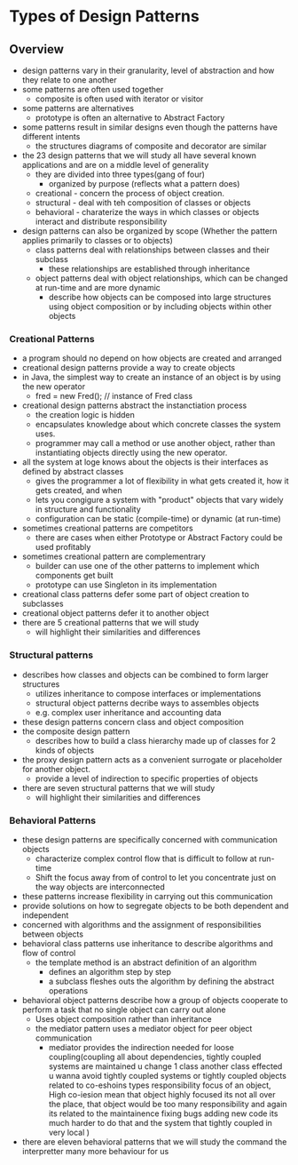 # Types of Design Patterns

## Overview

* design patterns vary in their granularity, level of abstraction and how they relate to one another
* some patterns are often used together
    * composite is often used with iterator or visitor
* some patterns are alternatives
    * prototype is often an alternative to Abstract Factory
* some patterns result in similar designs even though the patterns have different intents
    * the structures diagrams of composite and decorator are similar
* the 23 design patterns that we will study all have several known applications and are on a middle level of generality
    * they are divided into three types(gang of four)
        * organized by purpose (reflects what a pattern does)
    * creational - concern the process of object creation.
    * structural - deal with teh composition of classes or objects
    * behavioral - charaterize the ways in which classes or objects interact and distribute responsibility
* design patterns can also be organized by scope (Whether the pattern applies primarily to classes or to objects)
    * class patterns deal with relationships between classes and their subclass
        * these relationships are established through inheritance
    * object patterns deal with object relationships, which can be changed at run-time and are more dynamic
        * describe how objects can be composed into large structures using object composition or by including objects within other objects

### Creational Patterns

* a program should no depend on how objects are created and arranged
* creational design patterns provide a way to create objects
* in Java, the simplest way to create an instance of an object is by using the new operator
    * fred = new Fred(); // instance of Fred class
* creational design patterns abstract the instanctiation process
    * the creation logic is hidden
    * encapsulates knowledge about which concrete classes the system uses.
    * programmer may call a method or use another object, rather than instantiating objects directly using the new operator.
* all the system at loge knows about the objects is their interfaces as defined by abstract classes
    * gives the programmer a lot of flexibility in what gets created it, how it gets created, and when
    * lets you congigure a system with "product" objects that vary widely in structure and functionality
    * configuration can be static (compile-time) or dynamic (at run-time)
* sometimes creational patterns are competitors
    * there are cases when either Prototype or Abstract Factory could be used profitably
* sometimes creational pattern are complementrary
    * builder can use one of the other patterns to implement which components get built
    * prototype can use Singleton in its implementation
* creational class patterns defer some part of object creation to subclasses
* creational object patterns defer it to another object
* there are 5 creational patterns that we will study
    * will highlight their similarities and differences

### Structural patterns

* describes how classes and objects can be combined to form larger structures
    * utilizes inheritance to compose interfaces or implementations
    * structural object patterns decribe ways to assembles objects
    * e.g. complex user inheritance and accounting data
* these design patterns concern class and object composition
* the composite design pattern
    * describes how to build a class hierarchy made up of classes for 2 kinds of objects
* the proxy design pattern acts as a convenient surrogate or placeholder for another object.
    * provide a level of indirection to specific properties of objects
* there are seven structural patterns that we will study
    * will highlight their similarities and differences

### Behavioral Patterns

* these design patterns are specifically concerned with communication objects
    * characterize complex control flow that is difficult to follow at run-time
    * Shift the focus away from of control to let you concentrate just on the way objects are interconnected
* these patterns increase flexibility in carrying out this communication
* provide solutions on how to segregate objects to be both dependent and independent
* concerned with algorithms and the assignment of responsibilities between objects
* behavioral class patterns use inheritance to describe algorithms and flow of control
    * the template method is an abstract definition of an algorithm
        * defines an algorithm step by step
        * a subclass fleshes outs the algorithm by defining the abstract operations
* behavioral object patterns describe how a group of objects cooperate to perform a task that no single object can carry out alone
    * Uses object composition rather than inheritance
    * the mediator pattern uses a mediator object for peer object communication
        * mediator provides the indirection needed for loose coupling(coupling all about dependencies, tightly coupled systems are maintained u change 1 class another class effected u wanna avoid tightly coupled systems or tightly coupled objects related to co-eshoins types responsibility focus of an object, High co-iesion mean that object highly focused its not all over the place, that object would be too many responsibility and again its related to the maintainence fixing bugs adding new code its much harder to do that and the system that tightly coupled in very local )
* there are eleven behavioral patterns that we will study the command the interpretter many more behaviour for us 